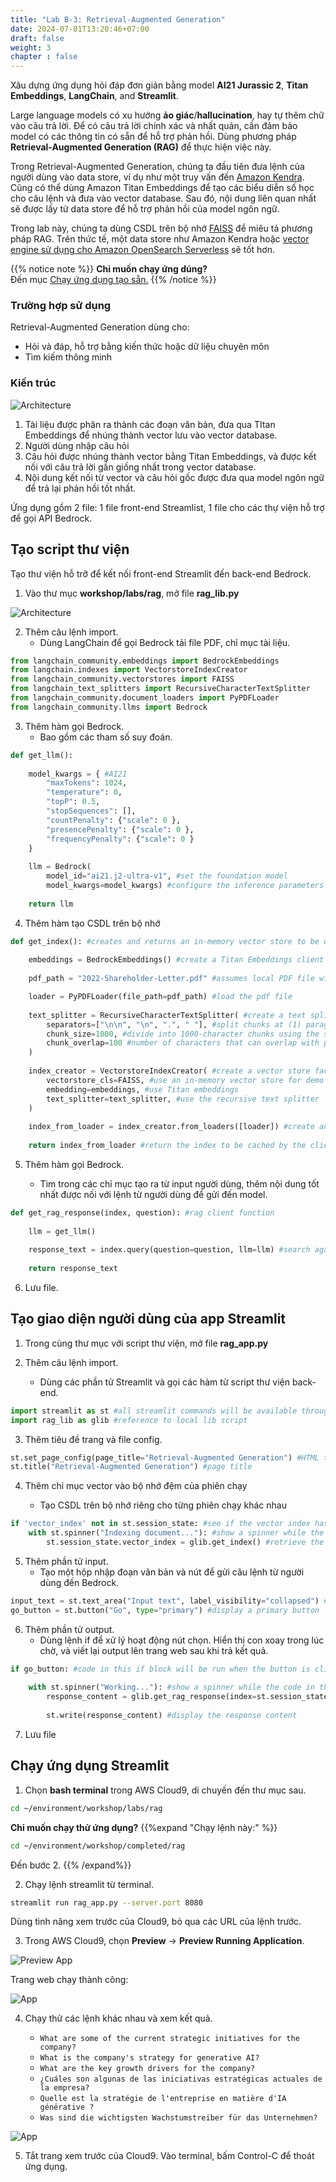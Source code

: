```yaml
---
title: "Lab B-3: Retrieval-Augmented Generation"
date: 2024-07-01T13:20:46+07:00
draft: false
weight: 3
chapter : false
---
```


Xâu dựng ứng dụng hỏi đáp đơn giản bằng model **AI21 Jurassic 2**, **Titan Embeddings**, **LangChain**, and **Streamlit**.

Large language models có xu hướng **ảo giác**/**hallucination**, hay tự thêm chữ vào câu trả lời. Để có câu trả lời chính xác và nhất quán, cần đảm bảo model có các thông tin có sẵn để hỗ trợ phản hồi. Dùng phương pháp **Retrieval-Augmented Generation (RAG)** để thực hiện việc này.

Trong Retrieval-Augmented Generation, chúng ta đầu tiên đưa lệnh của người dùng vào data store, ví dụ như một truy vấn đến [Amazon Kendra](https://aws.amazon.com/kendra/). Cũng có thể dùng Amazon Titan Embeddings để tạo các biểu diễn số học cho câu lệnh và đưa vào vector database. Sau đó, nội dung liên quan nhất sẽ được lấy từ data store để hỗ trợ phản hồi của model ngôn ngữ.

Trong lab này, chúng ta dùng CSDL trên bộ nhớ [FAISS](https://github.com/facebookresearch/faiss) để miêu tả phương pháp RAG. Trên thức tế, một data store như Amazon Kendra hoặc [vector engine sử dụng cho Amazon OpenSearch Serverless](https://aws.amazon.com/opensearch-service/serverless-vector-engine/) sẽ tốt hơn.

{{% notice note %}}
**Chỉ muốn chạy ứng dúng?**\
Đến mục [Chạy ứng dụng tạo sẵn.](#run-the-streamlit-app)
{{% /notice %}}

### Trường hợp sử dụng 
Retrieval-Augmented Generation dùng cho:

- Hỏi và đáp, hỗ trợ bằng kiến thức hoặc dữ liệu chuyên môn
- Tìm kiếm thông minh

### Kiến trúc
![Architecture](/images/2-Bedrock/basic/B-3/architecture.png)

1. Tài liệu được phân ra thành các đoạn văn bản, đưa qua TItan Embeddings để nhúng thành vector lưu vào vector database.
2. Người dùng nhập câu hỏi
3. Câu hỏi được nhúng thành vector bằng Titan Embeddings, và được kết nối với câu trả lời gần giống nhất trong vector database.
4. Nội dung kết nối từ vector và câu hỏi gốc được đưa qua model ngôn ngữ để trả lại phản hồi tốt nhất.

Ứng dụng gồm 2 file: 1 file front-end Streamlist, 1 file cho các thự viện hỗ trợ để gọi API Bedrock.

## Tạo script thư viện
Tạo thư viện hỗ trỡ để kết nối front-end Streamlit đến back-end Bedrock.

1. Vào thư mục **workshop/labs/rag**, mở file **rag_lib.py**

![Architecture](/images/2-Bedrock/basic/B-3/1.png)

2. Thêm câu lệnh import.  
   - Dùng LangChain để gọi Bedrock tải file PDF, chỉ mục tài liệu.

```python
from langchain_community.embeddings import BedrockEmbeddings
from langchain.indexes import VectorstoreIndexCreator
from langchain_community.vectorstores import FAISS
from langchain_text_splitters import RecursiveCharacterTextSplitter
from langchain_community.document_loaders import PyPDFLoader
from langchain_community.llms import Bedrock
```

3. Thêm hàm gọi Bedrock.
   - Bao gồm các tham số suy đoán.

```python
def get_llm():
    
    model_kwargs = { #AI21
        "maxTokens": 1024, 
        "temperature": 0, 
        "topP": 0.5, 
        "stopSequences": [], 
        "countPenalty": {"scale": 0 }, 
        "presencePenalty": {"scale": 0 }, 
        "frequencyPenalty": {"scale": 0 } 
    }
    
    llm = Bedrock(
        model_id="ai21.j2-ultra-v1", #set the foundation model
        model_kwargs=model_kwargs) #configure the inference parameters
    
    return llm
```

4. Thêm hàm tạo CSDL trên bộ nhớ

```python
def get_index(): #creates and returns an in-memory vector store to be used in the application
    
    embeddings = BedrockEmbeddings() #create a Titan Embeddings client
    
    pdf_path = "2022-Shareholder-Letter.pdf" #assumes local PDF file with this name

    loader = PyPDFLoader(file_path=pdf_path) #load the pdf file
    
    text_splitter = RecursiveCharacterTextSplitter( #create a text splitter
        separators=["\n\n", "\n", ".", " "], #split chunks at (1) paragraph, (2) line, (3) sentence, or (4) word, in that order
        chunk_size=1000, #divide into 1000-character chunks using the separators above
        chunk_overlap=100 #number of characters that can overlap with previous chunk
    )
    
    index_creator = VectorstoreIndexCreator( #create a vector store factory
        vectorstore_cls=FAISS, #use an in-memory vector store for demo purposes
        embedding=embeddings, #use Titan embeddings
        text_splitter=text_splitter, #use the recursive text splitter
    )
    
    index_from_loader = index_creator.from_loaders([loader]) #create an vector store index from the loaded PDF
    
    return index_from_loader #return the index to be cached by the client app
```

5. Thêm hàm gọi Bedrock.

   - Tìm trong các chỉ mục tạo ra từ input người dùng, thêm nội dung tốt nhất được nối với lệnh từ người dùng để gửi đến model.

```py
def get_rag_response(index, question): #rag client function
    
    llm = get_llm()
    
    response_text = index.query(question=question, llm=llm) #search against the in-memory index, stuff results into a prompt and send to the llm
    
    return response_text
```

6. Lưu file.

## Tạo giao diện người dùng của app Streamlit

1. Trong cùng thư mục với script thư viện, mở file **rag_app.py**

2. Thêm câu lệnh import.

   - Dùng các phần tử Streamlit và gọi các hàm từ script thư viện back-end.

```python
import streamlit as st #all streamlit commands will be available through the "st" alias
import rag_lib as glib #reference to local lib script
```

3. Thêm tiêu đề trang và file config.

```py
st.set_page_config(page_title="Retrieval-Augmented Generation") #HTML title
st.title("Retrieval-Augmented Generation") #page title
```

4. Thêm chỉ mục vector vào bộ nhớ đệm của phiên chạy

   - Tạo CSDL trên bộ nhớ riêng cho từng phiên chạy khác nhau

```py
if 'vector_index' not in st.session_state: #see if the vector index hasn't been created yet
    with st.spinner("Indexing document..."): #show a spinner while the code in this with block runs
        st.session_state.vector_index = glib.get_index() #retrieve the index through the supporting library and store in the app's session cache
```

5. Thêm phần tử input.  
   - Tạo một hộp nhập đoạn văn bản và nút để gửi câu lệnh từ người dùng đến Bedrock.

```py
input_text = st.text_area("Input text", label_visibility="collapsed") #display a multiline text box with no label
go_button = st.button("Go", type="primary") #display a primary button
```

6. Thêm phần tử output.   
   - Dùng lệnh if để xử lý hoạt động nút chọn. Hiển thị con xoay trong lúc chờ, và viết lại output lên trang web sau khi trả kết quả.

```py
if go_button: #code in this if block will be run when the button is clicked
    
    with st.spinner("Working..."): #show a spinner while the code in this with block runs
        response_content = glib.get_rag_response(index=st.session_state.vector_index, question=input_text) #call the model through the supporting library
        
        st.write(response_content) #display the response content

```

7. Lưu file

## Chạy ứng dụng Streamlit

1. Chọn **bash terminal** trong AWS Cloud9, di chuyến đến thư mục sau.

```bash
cd ~/environment/workshop/labs/rag
```

**Chỉ muốn chạy thử ứng dụng?**
{{%expand "Chạy lệnh này:" %}}
```bash
cd ~/environment/workshop/completed/rag
```
Đến bước 2.
{{% /expand%}}

2. Chạy lệnh streamlit từ terminal.

```bash
streamlit run rag_app.py --server.port 8080
```

Dùng tình năng xem trước của Cloud9, bỏ qua các URL của lệnh trước.

3. Trong AWS Cloud9, chọn **Preview** -> **Preview Running Application**.

![Preview App](/images/2-Bedrock/F-9/2.png)

Trang web chạy thành công:

![App](/images/2-Bedrock/basic/B-3/3.png)

4. Chạy thử các lệnh khác nhau và xem kết quả.

   - `What are some of the current strategic initiatives for the company?`
   - `What is the company's strategy for generative AI?`
   - `What are the key growth drivers for the company?`
   - `¿Cuáles son algunas de las iniciativas estratégicas actuales de la empresa?`
   - `Quelle est la stratégie de l'entreprise en matière d'IA générative ?`
   - `Was sind die wichtigsten Wachstumstreiber für das Unternehmen?`

![App](/images/2-Bedrock/basic/B-3/4.png)

5. Tắt trang xem trước của Cloud9. Vào terminal, bấm Control-C để thoát ứng dụng.
